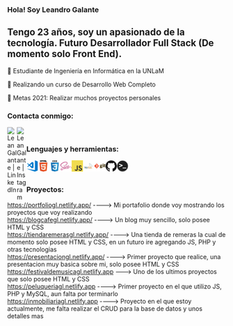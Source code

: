 ### Hola! Soy Leandro Galante

## Tengo 23 años, soy un apasionado de la tecnología. Futuro Desarrollador Full Stack (De momento solo Front End).
🔭 Estudiante de Ingeniería en Informática en la UNLaM

🌱 Realizando un curso de Desarrollo Web Completo

🥅 Metas 2021: Realizar muchos proyectos personales 

### Contacta conmigo:
<a href="https://linkedin.com/in/leandro-ezequiel-galante-3153251ba" rel="nofollow"><img align="left" alt="Lean Galante | LinkedIn" width="22px" src="https://camo.githubusercontent.com/d659d2bac00c01b42bffbae84bdc121e828b8fecd5b4949ffa2575f5d9e4a371/68747470733a2f2f63646e2e6a7364656c6976722e6e65742f6e706d2f73696d706c652d69636f6e734076332f69636f6e732f6c696e6b6564696e2e737667" data-canonical-src="https://cdn.jsdelivr.net/npm/simple-icons@v3/icons/linkedin.svg" style="max-width:100%;">
</a>

<a href="https://instagram.com/leaangalante" rel="nofollow"><img align="left" alt="Lean Galante | Instagram" width="22px" src="https://camo.githubusercontent.com/c80f9763ed06d4ab9fbcc1a74b8b74cd95e4c7f82d3f1f70233994f236a0faeb/68747470733a2f2f63646e2e6a7364656c6976722e6e65742f6e706d2f73696d706c652d69636f6e734076332f69636f6e732f696e7374616772616d2e737667" data-canonical-src="https://cdn.jsdelivr.net/npm/simple-icons@v3/icons/instagram.svg" style="max-width:100%;">
</a>


<br />

### Lenguajes y herramientas:

<img align="left" alt="Visual Studio Code" width="26px" src="https://raw.githubusercontent.com/github/explore/80688e429a7d4ef2fca1e82350fe8e3517d3494d/topics/visual-studio-code/visual-studio-code.png" style="max-width:100%;">
<img align="left" alt="HTML5" width="26px" src="https://raw.githubusercontent.com/github/explore/80688e429a7d4ef2fca1e82350fe8e3517d3494d/topics/html/html.png" style="max-width:100%;">
<img align="left" alt="CSS3" width="26px" src="https://raw.githubusercontent.com/github/explore/80688e429a7d4ef2fca1e82350fe8e3517d3494d/topics/css/css.png" style="max-width:100%;">
<img align="left" alt="Sass" width="26px" src="https://raw.githubusercontent.com/github/explore/80688e429a7d4ef2fca1e82350fe8e3517d3494d/topics/sass/sass.png" style="max-width:100%;">
<img align="left" alt="JavaScript" width="26px" src="https://raw.githubusercontent.com/github/explore/80688e429a7d4ef2fca1e82350fe8e3517d3494d/topics/javascript/javascript.png" style="max-width:100%;">
<img align="left" alt="MySQL" width="26px" src="https://raw.githubusercontent.com/github/explore/80688e429a7d4ef2fca1e82350fe8e3517d3494d/topics/mysql/mysql.png" style="max-width:100%;">
<img align="left" alt="Git" width="26px" src="https://raw.githubusercontent.com/github/explore/80688e429a7d4ef2fca1e82350fe8e3517d3494d/topics/git/git.png" style="max-width:100%;">
<img align="left" alt="GitHub" width="26px" src="https://raw.githubusercontent.com/github/explore/78df643247d429f6cc873026c0622819ad797942/topics/github/github.png" style="max-width:100%;">
<img align="left" alt="Terminal" width="26px" src="https://raw.githubusercontent.com/github/explore/80688e429a7d4ef2fca1e82350fe8e3517d3494d/topics/terminal/terminal.png" style="max-width:100%;">
<br />
<br />

### Proyectos:

https://portfoliogl.netlify.app/ ----> Mi portafolio donde voy mostrando los proyectos que voy realizando
<br />
https://blogcafegl.netlify.app/  ----> Un blog muy sencillo, solo posee HTML y CSS
<br />
https://tiendaremerasgl.netlify.app/ ----> Una tienda de remeras la cual de momento solo posee HTML y CSS, en un futuro ire agregando JS, PHP y otras tecnologias
<br />
https://presentaciongl.netlify.app/ ----> Primer proyecto que realice, una presentacion muy basica sobre mi, solo posee HTML y CSS
<br />
https://festivaldemusicagl.netlify.app ---> Uno de los ultimos proyectos que solo posee HTML y CSS
<br />
https://peluqueriagl.netlify.app ----> Primer proyecto en el que utilizo JS, PHP y MySQL, aun falta por terminarlo
<br />
https://inmobiliariagl.netlify.app ----> Proyecto en el que estoy actualmente, me falta realizar el CRUD para la base de datos y unos detalles mas

